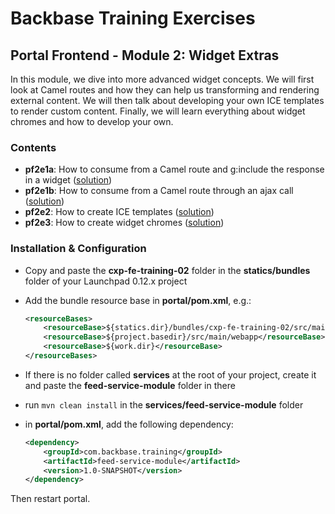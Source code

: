 # Backbase Training Exercises

## Portal Frontend - Module 2: Widget Extras

In this module, we dive into more advanced widget concepts. We will first look at Camel routes and how they can help us transforming and rendering external content. We will then talk about developing your own ICE templates to render custom content. Finally, we will learn everything about widget chromes and how to develop your own.

### Contents

 - **pf2e1a**: How to consume from a Camel route and g:include the response in a widget ([solution](cxp-fe-training-02/src/main/webapp/static/cxp-fe-training-02/widgets/pf2e1a-feed-reader))
 - **pf2e1b**: How to consume from a Camel route through an ajax call ([solution](cxp-fe-training-02/src/main/webapp/static/cxp-fe-training-02/widgets/pf2e1b-feed-reader))
 - **pf2e2**: How to create ICE templates ([solution](cxp-fe-training-02/src/main/webapp/static/cxp-fe-training-02/widgets/pf2e2-content))
 - **pf2e3**: How to create widget chromes ([solution](cxp-fe-training-02/src/main/webapp/static/cxp-fe-training-02/html/chromes))

### Installation & Configuration

 - Copy and paste the **cxp-fe-training-02** folder in the **statics/bundles** folder of your Launchpad 0.12.x project

 - Add the bundle resource base in **portal/pom.xml**, e.g.:

   ```xml
   <resourceBases>
       <resourceBase>${statics.dir}/bundles/cxp-fe-training-02/src/main/webapp</resourceBase> // add this line
       <resourceBase>${project.basedir}/src/main/webapp</resourceBase>
       <resourceBase>${work.dir}</resourceBase>
   </resourceBases>
   ```

 - If there is no folder called **services** at the root of your project, create it and paste the **feed-service-module** folder in there

 - run `mvn clean install` in the **services/feed-service-module** folder
 - in **portal/pom.xml**, add the following dependency:

   ```xml
   <dependency>
       <groupId>com.backbase.training</groupId>
       <artifactId>feed-service-module</artifactId>
       <version>1.0-SNAPSHOT</version>
   </dependency>
   ```

Then restart portal.
